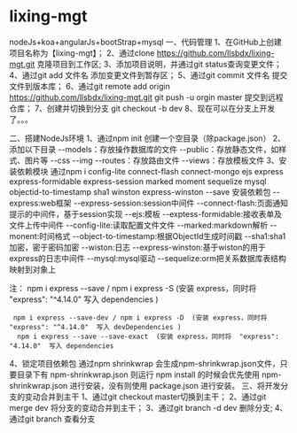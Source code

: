 # lixing-mgt
nodeJs+koa+angularJs+bootStrap+mysql
一、代码管理
1、在GitHub上创建项目名称为【lixing-mgt】；
2、通过clone https://github.com/llsbdx/lixing-mgt.git 克隆项目到工作区;
3、添加项目说明，并通过git status查询变更文件；
4、通过git add 文件名 添加变更文件到暂存区；
5、通过git commit 文件名 提交文件到版本库；
6、通过git remote add origin https://github.com/llsbdx/lixing-mgt.git
       git push -u orgin master
   提交到远程仓库；
7、创建并切换到分支 git checkout -b dev
8、现在可以在分支上开发了。。。

二、搭建NodeJs环境
1、通过npm init 创建一个空目录（除package.json）
2、添加以下目录
   --models：存放操作数据库的文件
   --public：存放静态文件，如样式、图片等
     --css
     --img
   --routes：存放路由文件
   --views：存放模板文件
3、安装依赖模块
   通过npm i config-lite connect-flash connect-mongo ejs express express-formidable express-session marked moment sequelize  mysql objectid-to-timestamp sha1 winston express-winston --save 安装依赖包
   --express:web框架
   --express-session:session中间件
   --connect-flash:页面通知提示的中间件，基于session实现
   --ejs:模板
   --exptess-formidable:接收表单及文件上传中间件
   --config-lite:读取配置文件文件
   --marked:markdown解析
   --monent:时间格式
   --object-to-timestamp:根据ObjectId生成时间戳
   --sha1:sha1加密，密于密码加密
   --wiston:日志
   --express-winston:基于wiston的用于express的日志中间件
   --mysql:mysql驱动
   --sequelize:orm把关系数据库表结构映射到对象上

   注：
    npm i express --save / npm i express -S  (安装 express，同时将  "express": "^4.14.0"  写入 dependencies )

     npm i express --save-dev / npm i express -D  (安装 express，同时将  "express": "^4.14.0"  写入 devDependencies )
      npm i express --save --save-exact  (安装 express，同时将  "express": "4.14.0"  写入 dependencies 

4、锁定项目依赖包
   通过npm shrinkwrap 会生成npm-shrinkwrap.json文件，只要目录下有 npm-shrinkwrap.json 则运行  npm install  的时候会优先使用 npm-shrinkwrap.json 进行安装，没有则使用 package.json 进行安装。
三、将开发分支的变动合并到主干
1、通过git checkout master切换到主干；
2、通过git merge dev 将分支的变动合并到主干；
3、通过git branch -d dev 删除分支; 
4、通过git branch 查看分支
